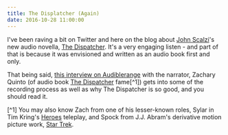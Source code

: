 ```yaml
---
title: The Displatcher (Again)
date: 2016-10-28 11:00:00
---
```


I've been raving a bit on Twitter and here on the blog about [John Scalzi](http://whatever.scalzi.com)'s new  audio novella, [The Dispatcher](http://www.audible.com/pd/Sci-Fi-Fantasy/FREE-The-Dispatcher-Audiobook/B01KKPH1VA). It's a very engaging listen - and part of that is because it was envisioned and written as an audio book first and only.

That being said, [this interview on Audiblerange](http://audiblerange.com/categories/inside-audible/dispatches-from-zachary-quinto/) with the narrator, Zachary Quinto (of audio book [The Dispatcher](http://www.audible.com/pd/Sci-Fi-Fantasy/FREE-The-Dispatcher-Audiobook/B01KKPH1VA) fame[^1]) gets into some of the recording process as well as why The Dispatcher is so good, and you should read it.


[^1] You may also know Zach from one of his lesser-known roles, Sylar in Tim Kring's [Heroes](http://www.imdb.com/title/tt0813715/) teleplay, and Spock from J.J. Abram's derivative motion picture work, [Star Trek](http://www.imdb.com/title/tt0796366/).